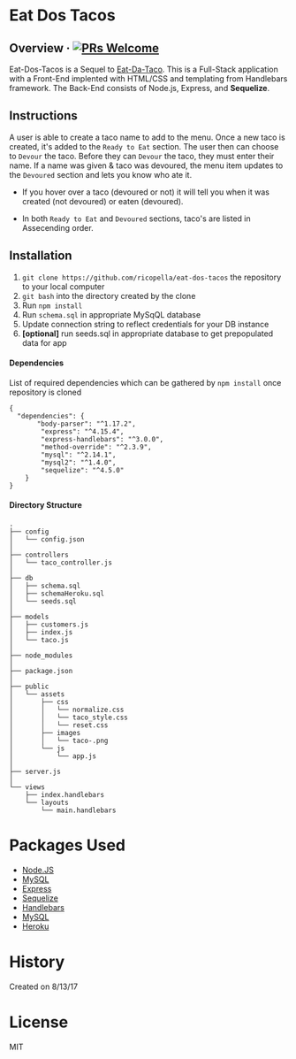 # Eat Dos Tacos

## Overview &middot; [![PRs Welcome](https://img.shields.io/badge/PRs-welcome-brightgreen.svg?style=flat-square)](http://makeapullrequest.com)

Eat-Dos-Tacos is a Sequel to [Eat-Da-Taco](https://github.com/ricopella/eat-da-taco). This is a Full-Stack application with a Front-End implented with HTML/CSS and templating from Handlebars framework. The Back-End consists of Node.js, Express, and **Sequelize**.

## Instructions

A user is able to create a taco name to add to the menu. Once a new taco is created, it's added to the `Ready to Eat` section. The user then can choose to `Devour` the taco. Before they can `Devour` the taco, they must enter their name. If a name was given & taco was devoured, the menu item updates to the `Devoured` section and lets you know who ate it.

* If you hover over a taco (devoured or not) it will tell you when it was created (not devoured) or eaten (devoured).

* In both `Ready to Eat` and `Devoured` sections, taco's are listed in Assecending order.

## Installation

1. `git clone https://github.com/ricopella/eat-dos-tacos` the repository to your local computer
2. `git bash` into the directory created by the clone
3. Run `npm install`
4. Run `schema.sql` in appropriate MySqQL database
5. Update connection string to reflect credentials for your DB instance
6. **[optional]** run seeds.sql in appropriate database to get prepopulated data for app

#### Dependencies 

List of required dependencies which can be gathered by `npm install` once repository is cloned

```
{
  "dependencies": {
       "body-parser": "^1.17.2",
        "express": "^4.15.4",
        "express-handlebars": "^3.0.0",
        "method-override": "^2.3.9",
        "mysql": "^2.14.1",
        "mysql2": "^1.4.0",
        "sequelize": "^4.5.0"
    }
}
```

#### Directory Structure

```
.
├── config
│   └── config.json
│ 
├── controllers
│   └── taco_controller.js
│
├── db
│   ├── schema.sql
│   ├── schemaHeroku.sql
│   └── seeds.sql
│
├── models
│   ├── customers.js
│   ├── index.js
│   └── taco.js
│ 
├── node_modules
│ 
├── package.json
│
├── public
│   └── assets
│       ├── css
│       │   └── normalize.css
│       │   └── taco_style.css
│       │   └── reset.css
│       ├── images
│       │   └── taco-.png
│       └── js
│           └── app.js
│
├── server.js
│
└── views
    ├── index.handlebars
    └── layouts
        └── main.handlebars
```
# Packages Used

* [Node.JS](https://www.npmjs.com/)
* [MySQL](https://www.npmjs.com/package/mysql)
* [Express](https://www.npmjs.com/package/express)
* [Sequelize](http://docs.sequelizejs.com/)
* [Handlebars](https://www.npmjs.com/package/express-handlebars)
* [MySQL](https://www.npmjs.com/package/mysql)
* [Heroku](https://www.npmjs.com/package/heroku)

# History

Created on 8/13/17

# License

MIT